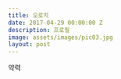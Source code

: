 ```yaml
---
title: 오로치
date: 2017-04-29 00:00:00 Z
description: 프로필
image: assets/images/pic03.jpg
layout: post
---
```


약력